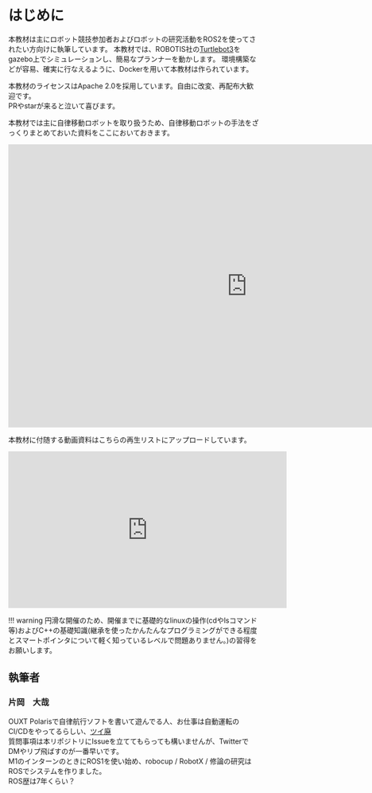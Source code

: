 # はじめに

本教材は主にロボット競技参加者およびロボットの研究活動をROS2を使ってされたい方向けに執筆しています。
本教材では、ROBOTIS社の[Turtlebot3](https://e-shop.robotis.co.jp/list.php?c_id=93)をgazebo上でシミュレーションし、簡易なプランナーを動かします。
環境構築などが容易、確実に行なえるように、Dockerを用いて本教材は作られています。

本教材のライセンスはApache 2.0を採用しています。自由に改変、再配布大歓迎です。  
PRやstarが来ると泣いて喜びます。  

本教材では主に自律移動ロボットを取り扱うため、自律移動ロボットの手法をざっくりまとめておいた資料をここにおいておきます。

<iframe src="https://docs.google.com/presentation/d/e/2PACX-1vQ11gd0tPfWhOa652w0bt01zgib3Y7R5WjTVRF-rQGdXBkQADehGDdyCpI8DRWFNnW7isL6yjMQMlUS/embed?start=false&loop=false&delayms=3000" frameborder="0" width="960" height="569" allowfullscreen="true" mozallowfullscreen="true" webkitallowfullscreen="true"></iframe>

本教材に付随する動画資料はこちらの再生リストにアップロードしています。

<iframe width="560" height="315" src="https://www.youtube.com/embed/videoseries?list=PLA4Amxy1u54lbV2EbswBcVWUSNDWjle55" title="YouTube video player" frameborder="0" allow="accelerometer; autoplay; clipboard-write; encrypted-media; gyroscope; picture-in-picture; web-share" allowfullscreen></iframe>

!!! warning
    円滑な開催のため、開催までに基礎的なlinuxの操作(cdやlsコマンド等)およびC++の基礎知識(継承を使ったかんたんなプログラミングができる程度とスマートポインタについて軽く知っているレベルで問題ありません。)の習得をお願いします。

## 執筆者
### 片岡　大哉
OUXT Polarisで自律航行ソフトを書いて遊んでる人、お仕事は自動運転のCI/CDをやってるらしい、[ツイ廃](https://x.com/hakuturu583)  
質問事項は本リポジトリにIssueを立ててもらっても構いませんが、TwitterでDMやリプ飛ばすのが一番早いです。  
M1のインターンのときにROS1を使い始め、robocup / RobotX / 修論の研究はROSでシステムを作りました。  
ROS歴は7年くらい？
